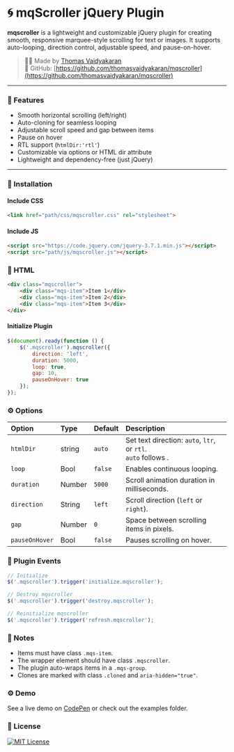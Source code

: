 # 🌀 mqScroller jQuery Plugin

**mqscroller** is a lightweight and customizable jQuery plugin for creating smooth, responsive marquee-style scrolling for text or images. It supports auto-looping, direction control, adjustable speed, and pause-on-hover.

> 👨‍💻 Made by [Thomas Vaidyakaran](https://github.com/thomasvaidyakaran)  
> 🔗 GitHub: [https://github.com/thomasvaidyakaran/mqscroller](https://github.com/thomasvaidyakaran/mqscroller)

---

### 🌟 Features

- Smooth horizontal scrolling (left/right)
- Auto-cloning for seamless looping
- Adjustable scroll speed and gap between items
- Pause on hover
- RTL support (`htmlDir:'rtl'`)
- Customizable via options or HTML dir attribute
- Lightweight and dependency-free (just jQuery)

---

### 🔧 Installation

#### Include CSS
```html
<link href="path/css/mqscroller.css" rel="stylesheet">
```

#### Include JS
```html
<script src="https://code.jquery.com/jquery-3.7.1.min.js"></script>
<script src="path/js/mqscroller.js"></script>
```
### 🚀 HTML

```html
<div class="mqscroller"> 
    <div class="mqs-item">Item 1</div>
    <div class="mqs-item">Item 2</div> 
    <div class="mqs-item">Item 3</div> 
</div>
```

#### Initialize Plugin
```javascript
$(document).ready(function () { 
    $('.mqscroller').mqscroller({ 
        direction: 'left', 
        duration: 5000, 
        loop: true, 
        gap: 10, 
        pauseOnHover: true 
    }); 
});
```

### ⚙️ Options

| Option         | Type    | Default | Description                                                                    |
| :--------      | :------ | :------ | :----------------------------------------------------------------------------- |
| `htmlDir`      | string  | `auto`  | Set text direction: `auto`, `ltr`, or `rtl`. <br>`auto` follows <html dir="">. |
| `loop`         | Bool    | `false` | Enables continuous looping.                                                    |
| `duration`     | Number  | `5000`  | Scroll animation duration in milliseconds.                                     |
| `direction`    | String  | `left`  | Scroll direction (`left` or `right`).                                          |
| `gap`          | Number  | `0`     | Space between scrolling items in pixels.                                       |
| `pauseOnHover` | Bool    | `false` | Pauses scrolling on hover.                                                     |

### 🔁 Plugin Events

```javascript
// Initialize
$('.mqscroller').trigger('initialize.mqscroller');

// Destroy mqscroller 
$('.mqscroller').trigger('destroy.mqscroller');

// Reinitialize mqscroller
$('.mqscroller').trigger('refresh.mqscroller');
```

### 🧩 Notes
- Items must have class `.mqs-item`.
- The wrapper element should have class `.mqscroller`.
- The plugin auto-wraps items in a `.mqs-group`.
- Clones are marked with class `.cloned` and `aria-hidden="true"`.

### ⚙️ Demo
See a live demo on [CodePen](https://github.com/thomasvaidyakaran) or check out the examples folder.


### 📝 License

[![MIT License](https://img.shields.io/badge/License-MIT-green.svg)](https://choosealicense.com/licenses/mit/)
